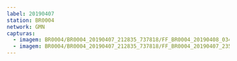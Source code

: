 ```yaml
---
label: 20190407
station: BR0004
network: GMN
capturas:
  - imagem: BR0004/BR0004_20190407_212835_737818/FF_BR0004_20190408_034530_812_0560384.fits_maxpixel.jpg
  - imagem: BR0004/BR0004_20190407_212835_737818/FF_BR0004_20190407_235454_847_0215552.fits_maxpixel.jpg
---
```

